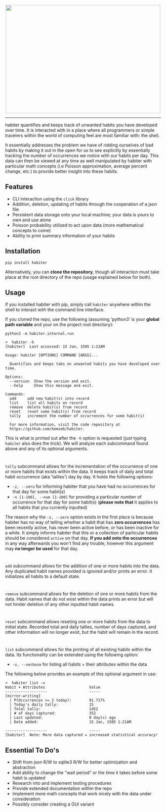 <p align="center">
<img src="https://raw.githubusercontent.com/kemzeb/habiter/main/docs/img/HABITER.jpg" height = 350 width = 500>
</p>

-------------------------------------------------------------------------------------------------------------------------------------------------------------------

habiter quantifies and keeps track of unwanted habits you have developed over time. It is interacted with in a place where all programmers or simple travelers within the world of computing feel are most familiar with: the shell.

It essentially addresses the problem we have of ridding ourselves of bad habits by making it out in the open for us to see explicitly by essentially tracking the number of occurrences we notice with our habits per day. This data can then be viewed at any time as well manipulated by habiter with particular math concepts (i.e Poisson approximation, average percent change, etc.) to provide better insight into these habits.


## Features
* CLI interaction using the `click` library
* Addition, deletion, updating of habits through the cooperation of a json file
* Persistent data storage onto your local machine; your data is yours to own and use alone
* Poisson probability utilized to act upon data (more mathematical concepts to come)
* Ability to print summary information of your habits


## Installation

`pip install habiter`

Alternatively, you can __clone the repository__, though all interaction must take place at the root directory of the repo (usage explained below for both).

## Usage
If you installed habiter with pip, simply call `habiter` anywhere within the shell to interact with the command line interface.

If you cloned the repo, use the following (assuming 'python3' is your __global path variable__ and your on the project root directory):

`python3 -m habiter.internal.run`

```
➜  habiter -h
[habiter]  Last accessed: 15 Jan, 1505 1:21AM

Usage: habiter [OPTIONS] COMMAND [ARGS]...

  Quantifies and keeps tabs on unwanted habits you have developed over time.

Options:
  --version  Show the version and exit.
  --help     Show this message and exit.

Commands:
  add     add new habit(s) into record
  list    list all habits on record
  remove  delete habit(s) from record
  reset   reset some habit(s) from record
  tally   increment the number of occurrences for some habit(s)

  For more information, visit the code repository at
  https://github.com/kemzeb/habiter.
  ```
This is what is printed out after the `-h` option is requested (just typing `habiter` also does the trick). We will analyze each subcommand found above and any of its optional arguments.
#
`tally` subcommand allows for the incrementation of the occurrence of one or more habits that exists within the data. It keeps track of daily and total habit occurrence (aka 'tallies') day by day. It holds the following options:
* `-z, --zero` for informing habiter that you have had no occurrences for that day for some habit(s)
* `-n [1-100], --num [1-100]` for providing a particular number of occurrence for that day for some habit(s) (__please note that__ it applies to all habits that you currently inputted)

The reason why the `-z, --zero` option exists in the first place is because habiter has no way of telling whether a habit that has __zero occurrences__ has been recently active, has never been active before, or has been inactive for a while. It simply informs habiter that this or a collection of particular habits should be considered `active` on that day. __If you add onto the occurrences__ in any way afterwards you won't find any trouble, however this argument may __no longer be used__ for that day.
#
`add` subcommand allows for the addition of one or more habits into the data. Any duplicated habit names provided is ignored and/or prints an error. It initializes all habits to a default state.
#
`remove` subcommand allows for the deletion of one or more habits from the data. Habit names that do not exist within the data prints an error but will not hinder deletion of any other inputted habit names.
#
`reset` subcommand allows reseting one or more habits from the data to initial state. Recorded total and daily tallies, number of days captured, and other information will no longer exist, but the habit will remain in the record.
#
`list` subcommand allows for the printing of all existing habits within the data. Its functionality can be extended using the following option:

* `-v, --verbose` for listing all habits + their attributes within the data

The following below provides an example of this optional argument in use:
```
➜  habiter list -v
Habit + Attributes                    Value
-------------------                   -----
[mirror-writing]
  | P(Occurrences >= 2 today):        91.717%
  | Today's daily tally:              15
  | Total tally:                      1452
  | # of days captured:               352
  | Last updated:                     0 day(s) ago
  | Date added:                       15 Jan, 1505 1:21AM

-------------------                   -----
[habiter]  Note: More data captured = increased statistical accuracy!
```


## Essential To Do's
* Shift from json R/W to sqlite3 R/W for better optimization and abstraction
* Add ability to change the "wait period" or the time it takes before some habit is updated
* Research into and implement testing procedures
* Provide extended documentation within the repo
* Implement more math concepts that work nicely with the data under consideration
* Possibly consider creating a GUI variant
